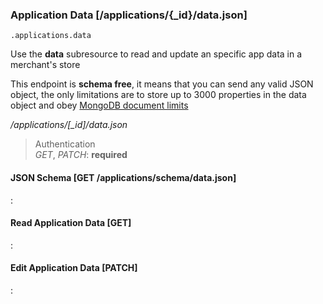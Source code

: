 ### Application Data [/applications/{_id}/data.json]

`.applications.data`

Use the **data** subresource to read and update an specific app data in
a merchant's store

This endpoint is **schema free**, it means that you can send any valid JSON object,
the only limitations are to store up to 3000 properties in the data object and obey
[MongoDB document limits](https://docs.mongodb.com/manual/reference/limits/#bson-documents)

*/applications/[_id]/data.json*

> Authentication<br>_GET_, _PATCH_: **required**

#### JSON Schema [GET /applications/schema/data.json]

:[](.json-schema.apib)

#### Read Application Data [GET]

:[](.read-application-data.apib)

#### Edit Application Data [PATCH]

:[](.edit-application-data.apib)
